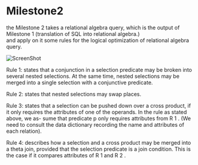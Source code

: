 # Milestone2
the Milestone 2 takes a relational algebra query, which is the output of Milestone 1 
(translation of SQL into relational algebra.) <br> and apply on it some rules for the logical 
optimization of relational algebra query.<br>


![ScreenShot](https://{url})

Rule 1: states that a conjunction in a selection predicate may be broken into several
nested selections. At the same time, nested selections may be merged into a single
selection with a conjunctive predicate. <br>

Rule 2: states that nested selections may swap places. <br>

Rule 3: states that a selection can be pushed down over a cross product, if it only
requires the attributes of one of the operands. In the rule as stated above, we as-
sume that predicate p only requires attributes from R 1 . (We need to consult the data
dictionary recording the name and attributes of each relation). <br>

Rule 4: describes how a selection and a cross product may be merged into a theta
join, provided that the selection predicate is a join condition. This is the case if it
compares attributes of R 1 and R 2 . <br>